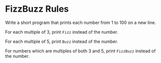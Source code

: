 # FizzBuzz Rules

Write a short program that prints each number from 1 to 100 on a new line. 

For each multiple of 3, print `Fizz` instead of the number. 

For each multiple of 5, print `Buzz` instead of the number. 

For numbers which are multiples of both 3 and 5, print `FizzBuzz` instead of the number.
